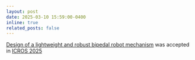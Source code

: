 ```yaml
---
layout: post
date: 2025-03-10 15:59:00-0400
inline: true
related_posts: false
---
```


[Design of a lightweight and robust bipedal robot mechanism]() was accepted in [ICROS 2025](https://2025.icros.org/)
